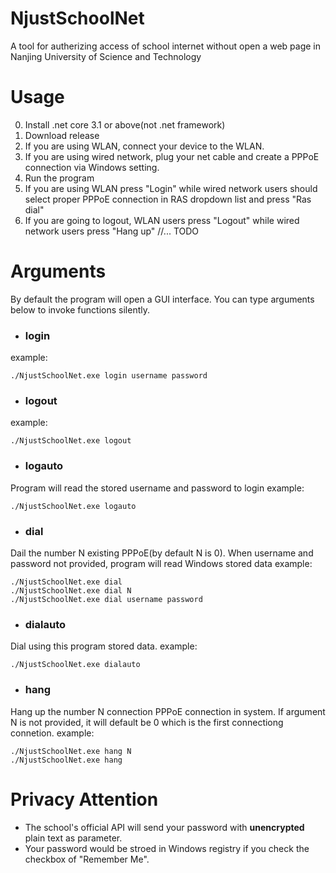# NjustSchoolNet
A tool for autherizing access of school internet without open a web page in Nanjing University of Science and Technology

# Usage

0. Install .net core 3.1 or above(not .net framework)
1. Download release
2. If you are using WLAN, connect your device to the WLAN.
3. If you are using wired network, plug your net cable and create a PPPoE connection via Windows setting.
4. Run the program
5. If you are using WLAN press "Login" while wired network users should select proper PPPoE connection in RAS dropdown list and  press "Ras dial"
6. If you are going to logout, WLAN users press "Logout" while wired network users press "Hang up"
//... TODO


# Arguments

By default the program will open a GUI interface. You can type arguments below to invoke functions silently.

* ### login
example:
```
./NjustSchoolNet.exe login username password
```
* ### logout
example:
```
./NjustSchoolNet.exe logout
```

* ### logauto
Program will read the stored username and password to login
example:
```
./NjustSchoolNet.exe logauto
```

* ### dial
Dail the number N existing PPPoE(by default N is 0). When username and password not provided, program will read Windows stored data
example:
```
./NjustSchoolNet.exe dial
./NjustSchoolNet.exe dial N
./NjustSchoolNet.exe dial username password
```
* ### dialauto
Dial using this program stored data.
example:
```
./NjustSchoolNet.exe dialauto
```
* ### hang
Hang up the number N connection PPPoE connection in system.
If argument N is not provided, it will default be 0 which is the first connectiong connetion.
example:
```
./NjustSchoolNet.exe hang N
./NjustSchoolNet.exe hang
```

# Privacy Attention

* The school's official API will send your password with **unencrypted** plain text as parameter.
* Your password would be stroed in Windows registry if you check the checkbox of "Remember Me".
